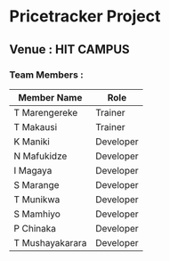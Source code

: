 # Pricetracker Project


## Venue : HIT CAMPUS


### Team Members :

| Member Name | Role |
|-------------|------|
|T Marengereke| Trainer|
|T Makausi| Trainer|
|K Maniki| Developer|
|N Mafukidze| Developer|
|I Magaya| Developer|
|S Marange| Developer|
|T Munikwa| Developer|
|S Mamhiyo| Developer|
|P Chinaka| Developer|
|T Mushayakarara| Developer|


